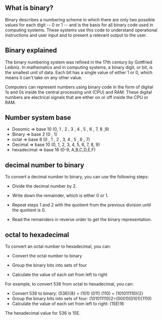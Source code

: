 ## What is binary?

Binary describes a numbering scheme in which there are only two possible values for each digit -- 0 or 1 -- and is the basis for all binary code used in computing systems. These systems use this code to understand operational instructions and user input and to present a relevant output to the user.

## Binary explained

The binary numbering system was refined in the 17th century by Gottfried Leibniz. In mathematics and in computing systems, a binary digit, or bit, is the smallest unit of data. Each bit has a single value of either 1 or 0, which means it can't take on any other value.

Computers can represent numbers using binary code in the form of digital 1s and 0s inside the central processing unit (CPU) and RAM. These digital numbers are electrical signals that are either on or off inside the CPU or RAM.

## Number system base

- Dosomic => base 10 (0, 1 , 2 , 3 , 4 , 5 , 6 , 7, 8 ,9)
- Binary => base 2 (0 , 1)
- octal => base 8 (0 , 1 , 2 , 3, 4 , 5 , 6 , 7)
- Decimal => base 10 (0, 1, 2, 3, 4, 5, 6, 7, 8, 9)
- hexadecimal => base 16 (0-9, A,B,C,D,E,F)

## decimal number to binary

To convert a decimal number to binary, you can use the following steps:

- Divide the decimal number by 2.

- Write down the remainder, which is either 0 or 1.

- Repeat steps 1 and 2 with the quotient from the previous division until the quotient is 0.

- Read the remainders in reverse order to get the binary representation.

## octal to hexadecimal

To convert an octal number to hexadecimal, you can:

- Convert the octal number to binary

- Group the binary bits into sets of four

- Calculate the value of each set from left to right

For example, to convert 536 from octal to hexadecimal, you can:

- Convert 536 to binary: (536){8} = (101) (011) (110) = (101011110){2}
- Group the binary bits into sets of four: (101011110)2=(0001)(0101)(1110)
- Calculate the value of each set from left to right: (15E)16

The hexadecimal value for 536 is 15E.
